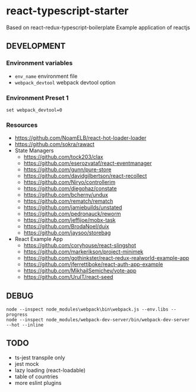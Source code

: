 # react-typescript-starter
Based on react-redux-typescript-boilerplate
Example application of reactjs

## DEVELOPMENT

### Environment variables
* `env_name` environment file
* `webpack_devtool` webpack devtool option

### Environment Preset 1
```
set webpack_devtool=0
```

### Resources
* https://github.com/NoamELB/react-hot-loader-loader
* https://github.com/sokra/rawact
* State Managers
  * https://github.com/tock203/clax
  * https://github.com/eserozvataf/react-eventmanager
  * https://github.com/gunn/pure-store
  * https://github.com/davidgilbertson/react-recollect
  * https://github.com/Niryo/controllerim
  * https://github.com/diegohaz/constate
  * https://github.com/bcherny/undux
  * https://github.com/rematch/rematch
  * https://github.com/jamiebuilds/unstated
  * https://github.com/pedronauck/reworm
  * https://github.com/jeffijoe/mobx-task
  * https://github.com/BrodaNoel/duix
  * https://github.com/jaysoo/storebag
* React Example App
  * https://github.com/coryhouse/react-slingshot
  * https://github.com/markerikson/project-minimek
  * https://github.com/gothinkster/react-redux-realworld-example-app
  * https://github.com/jferrettiboke/react-auth-app-example
  * https://github.com/MikhailSemichev/vote-app
  * https://github.com/UruIT/react-seed

## DEBUG
```
node --inspect node_modules\webpack\bin\webpack.js --env.libs --progress
node --inspect node_modules/webpack-dev-server/bin/webpack-dev-server --hot --inline
```

## TODO
* ts-jest transpile only
* jest mock
* lazy loading (react-loadable)
* table of countries
* more eslint plugins
